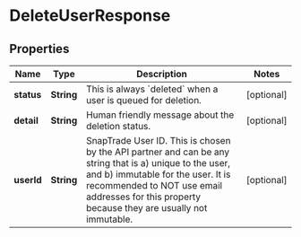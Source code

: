 

# DeleteUserResponse


## Properties

| Name | Type | Description | Notes |
|------------ | ------------- | ------------- | -------------|
|**status** | **String** | This is always &#x60;deleted&#x60; when a user is queued for deletion. |  [optional] |
|**detail** | **String** | Human friendly message about the deletion status. |  [optional] |
|**userId** | **String** | SnapTrade User ID. This is chosen by the API partner and can be any string that is a) unique to the user, and b) immutable for the user. It is recommended to NOT use email addresses for this property because they are usually not immutable. |  [optional] |



